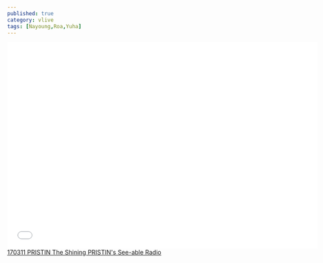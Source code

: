 ```yaml
---
published: true
category: vlive
tags: [Nayoung,Roa,Yuha]
---
```

<iframe frameborder="0" width="720" height="480" src="BLAH" allowfullscreen></iframe><br /><a href="" target="_blank">170311 PRISTIN The Shining PRISTIN's See-able Radio</a>